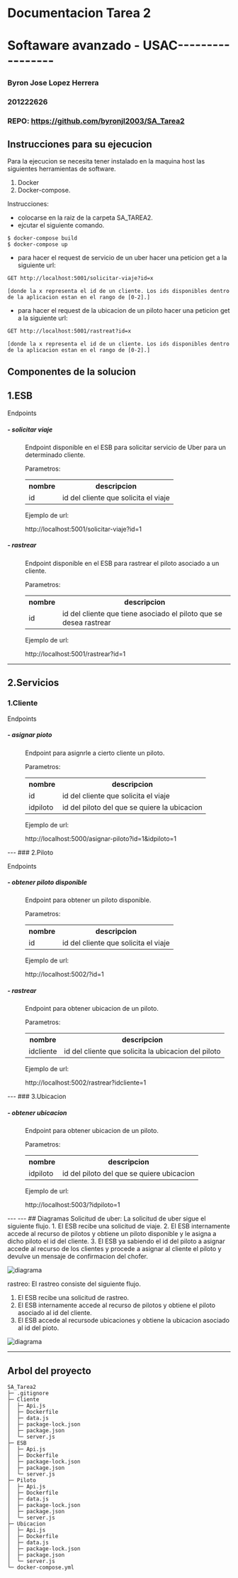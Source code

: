 # Documentacion Tarea 2
# Softaware avanzado - USAC-----------------
### Byron Jose Lopez Herrera
### 201222626
### REPO: https://github.com/byronjl2003/SA_Tarea2
## Instrucciones para su ejecucion
Para la ejecucion se necesita tener instalado en la maquina host las siguientes herramientas de software.
1. Docker
2. Docker-compose.

Instrucciones:
- colocarse en la raiz de la carpeta SA_TAREA2.
- ejcutar el siguiente comando.
```docker
$ docker-compose build
$ docker-compose up
```
- para hacer el request de servicio de un uber hacer una peticion get a la siguiente url:
```html
GET http://localhost:5001/solicitar-viaje?id=x
```
    [donde la x representa el id de un cliente. Los ids disponibles dentro de la aplicacion estan en el rango de [0-2].]

- para hacer el request de la ubicacion de un piloto hacer una peticion get a la siguiente url:
```html
GET http://localhost:5001/rastreat?id=x
```
    [donde la x representa el id de un cliente. Los ids disponibles dentro de la aplicacion estan en el rango de [0-2].]

## Componentes de la solucion
## 1.ESB
<p>Endpoints</p>
<dl>
  <dt>
  <h5>- solicitar viaje</h6>
  </dt>
  <dd>
  Endpoint disponible en el ESB para solicitar servicio de Uber para un determinado cliente.
  <p>Parametros:</p>
  <table>
  <tr>
  <th>nombre</th>
  <th>descripcion</th>
  </tr>
  <tr>
  <td>id</td>
  <td>
  id del cliente que solicita el viaje
  </td>
  </tr>
  </table>
  <p>Ejemplo de url:</p>
  <dd>http://localhost:5001/solicitar-viaje?id=1</dd>
  </dd>

  <dt>
  <h5>- rastrear</h6>
  </dt>
  <dd>
  Endpoint disponible en el ESB para rastrear el piloto asociado a un cliente.
  <p>Parametros:</p>
  <table>
  <tr>
  <th>nombre</th>
  <th>descripcion</th>
  </tr>
  <tr>
  <td>id</td>
  <td>
  id del cliente que tiene asociado el piloto que se desea rastrear
  </td>
  </tr>
  </table>
  <p>Ejemplo de url:</p>
  <dd>http://localhost:5001/rastrear?id=1</dd>
  </dd>
</dl>
 

---
## 2.Servicios
### 1.Cliente
<p>Endpoints</p>
<dl>
  <dt>
  <h5>- asignar pioto</h6>
  </dt>
  <dd>
  Endpoint para asignrle a cierto cliente un piloto.
  <p>Parametros:</p>
  <table>
  <tr>
  <th>nombre</th>
  <th>descripcion</th>
  </tr>
  <tr>
  <td>id</td>
  <td>
  id del cliente que solicita el viaje
  </td>
  </tr>
  <tr>
  <td>idpiloto</td>
  <td>
  id del piloto del que se quiere la ubicacion
  </td>
  </tr>
  </table>
  <p>Ejemplo de url:</p>
  <dd>http://localhost:5000/asignar-piloto?id=1&idpiloto=1</dd>
  </dd>

</dl>
---
### 2.Piloto
<p>Endpoints</p>
<dl>
  <dt>
  <h5>- obtener piloto disponible</h6>
  </dt>
  <dd>
  Endpoint para obtener un piloto disponible.
  <p>Parametros:</p>
  <table>
  <tr>
  <th>nombre</th>
  <th>descripcion</th>
  </tr>
  <tr>
  <td>id</td>
  <td>
  id del cliente que solicita el viaje
  </td>
  </tr>
  </table>
  <p>Ejemplo de url:</p>
  <dd>http://localhost:5002/?id=1</dd>
  </dd>

</dl>
<dl>
  <dt>
  <h5>- rastrear </h6>
  </dt>
  <dd>
  Endpoint para obtener ubicacion de un piloto.
  <p>Parametros:</p>
  <table>
  <tr>
  <th>nombre</th>
  <th>descripcion</th>
  </tr>
  <tr>
  <td>idcliente</td>
  <td>
  id del cliente que solicita la ubicacion del piloto
  </td>
  </tr>
  </table>
  <p>Ejemplo de url:</p>
  <dd>http://localhost:5002/rastrear?idcliente=1</dd>
  </dd>

</dl>
---
### 3.Ubicacion
<dl>
  <dt>
  <h5>- obtener ubicacion </h6>
  </dt>
  <dd>
  Endpoint para obtener ubicacion de un piloto.
  <p>Parametros:</p>
  <table>
  <tr>
  <th>nombre</th>
  <th>descripcion</th>
  </tr>
  <tr>
  <td>idpiloto</td>
  <td>
  id del piloto del que se quiere ubicacion
  </td>
  </tr>
  </table>
  <p>Ejemplo de url:</p>
  <dd>http://localhost:5003/?idpiloto=1</dd>
  </dd>

</dl>
---
---
## Diagramas
Solicitud de uber: La solicitud de uber sigue el siguiente flujo.
1. El ESB recibe una solicitud de viaje.
2. El ESB internamente accede al recurso de pilotos y obtiene un piloto disponible y le asigna a dicho piloto el id del cliente.
3. El ESB ya sabiendo el id del piloto a asignar accede al recurso de los clientes y procede a asignar al cliente el piloto y devulve un mensaje de confirmacion del chofer.
 

![diagrama][logo]

[logo]: https://github.com/byronjl2003/SA_Tarea2/blob/master/diagramas/solicitud-servicio.png?raw=true "solicitud de uber"

rastreo: El rastreo consiste del siguiente flujo.
1. El ESB recibe una solicitud de rastreo.
2. El ESB internamente accede al recurso de pilotos y obtiene el piloto asociado al id del cliente.
3. El ESB accede al recursode ubicaciones y obtiene la ubicacion asociado al id del pioto.

![diagrama][logo]

[logo]: https://github.com/byronjl2003/SA_Tarea2/blob/master/diagramas/servicio-rastrear.png?raw=true "solicitud de rastreo"
---
## Arbol del proyecto
```
SA_Tarea2
├─ .gitignore
├─ Cliente
│  ├─ Api.js
│  ├─ Dockerfile
│  ├─ data.js
│  ├─ package-lock.json
│  ├─ package.json
│  └─ server.js
├─ ESB
│  ├─ Api.js
│  ├─ Dockerfile
│  ├─ package-lock.json
│  ├─ package.json
│  └─ server.js
├─ Piloto
│  ├─ Api.js
│  ├─ Dockerfile
│  ├─ data.js
│  ├─ package-lock.json
│  ├─ package.json
│  └─ server.js
├─ Ubicacion
│  ├─ Api.js
│  ├─ Dockerfile
│  ├─ data.js
│  ├─ package-lock.json
│  ├─ package.json
│  └─ server.js
└─ docker-compose.yml

```
